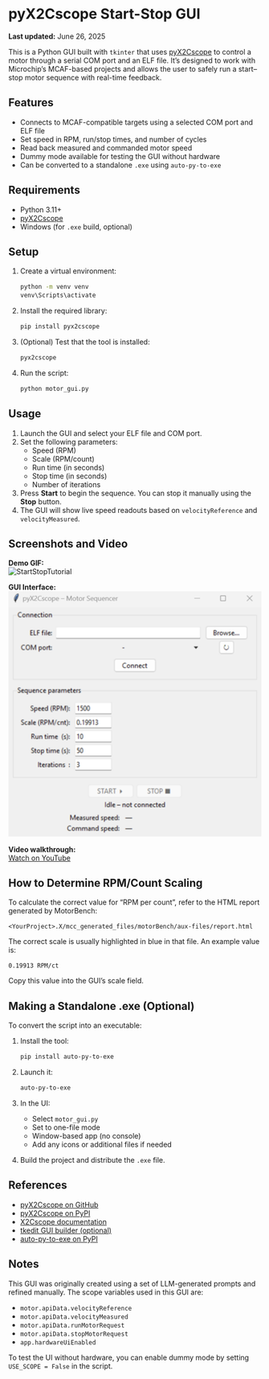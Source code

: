 # pyX2Cscope Start-Stop GUI

**Last updated:** June 26, 2025

This is a Python GUI built with `tkinter` that uses [pyX2Cscope](https://github.com/X2Cscope/pyx2cscope) to control a motor through a serial COM port and an ELF file. It’s designed to work with Microchip’s MCAF-based projects and allows the user to safely run a start–stop motor sequence with real-time feedback.

## Features

- Connects to MCAF-compatible targets using a selected COM port and ELF file
- Set speed in RPM, run/stop times, and number of cycles
- Read back measured and commanded motor speed
- Dummy mode available for testing the GUI without hardware
- Can be converted to a standalone `.exe` using `auto-py-to-exe`

## Requirements

- Python 3.11+
- [pyX2Cscope](https://pypi.org/project/pyx2cscope/)
- Windows (for `.exe` build, optional)

## Setup

1. Create a virtual environment:
   ```bash
   python -m venv venv
   venv\Scripts\activate
   ```

2. Install the required library:
   ```bash
   pip install pyx2cscope
   ```

3. (Optional) Test that the tool is installed:
   ```bash
   pyx2cscope
   ```

4. Run the script:
   ```bash
   python motor_gui.py
   ```

## Usage

1. Launch the GUI and select your ELF file and COM port.
2. Set the following parameters:
   - Speed (RPM)
   - Scale (RPM/count)
   - Run time (in seconds)
   - Stop time (in seconds)
   - Number of iterations
3. Press **Start** to begin the sequence. You can stop it manually using the **Stop** button.
4. The GUI will show live speed readouts based on `velocityReference` and `velocityMeasured`.

## Screenshots and Video

**Demo GIF:**  
![StartStopTutorial](StartStopTutorial.gif)

**GUI Interface:**  
![GUI](gui.png)

**Video walkthrough:**  
[Watch on YouTube](https://youtu.be/3JTQvVq21s4)

## How to Determine RPM/Count Scaling

To calculate the correct value for “RPM per count”, refer to the HTML report generated by MotorBench:

```
<YourProject>.X/mcc_generated_files/motorBench/aux-files/report.html
```

The correct scale is usually highlighted in blue in that file. An example value is:

```
0.19913 RPM/ct
```

Copy this value into the GUI’s scale field.

## Making a Standalone .exe (Optional)

To convert the script into an executable:

1. Install the tool:
   ```bash
   pip install auto-py-to-exe
   ```

2. Launch it:
   ```bash
   auto-py-to-exe
   ```

3. In the UI:
   - Select `motor_gui.py`
   - Set to one-file mode
   - Window-based app (no console)
   - Add any icons or additional files if needed

4. Build the project and distribute the `.exe` file.

## References

- [pyX2Cscope on GitHub](https://github.com/X2Cscope/pyx2cscope)
- [pyX2Cscope on PyPI](https://pypi.org/project/pyx2cscope/)
- [X2Cscope documentation](https://x2cscope.github.io/)
- [tkedit GUI builder (optional)](https://tkedit.pages.dev/ui/)
- [auto-py-to-exe on PyPI](https://pypi.org/project/auto-py-to-exe/)

## Notes

This GUI was originally created using a set of LLM-generated prompts and refined manually. The scope variables used in this GUI are:

- `motor.apiData.velocityReference`
- `motor.apiData.velocityMeasured`
- `motor.apiData.runMotorRequest`
- `motor.apiData.stopMotorRequest`
- `app.hardwareUiEnabled`

To test the UI without hardware, you can enable dummy mode by setting `USE_SCOPE = False` in the script.
